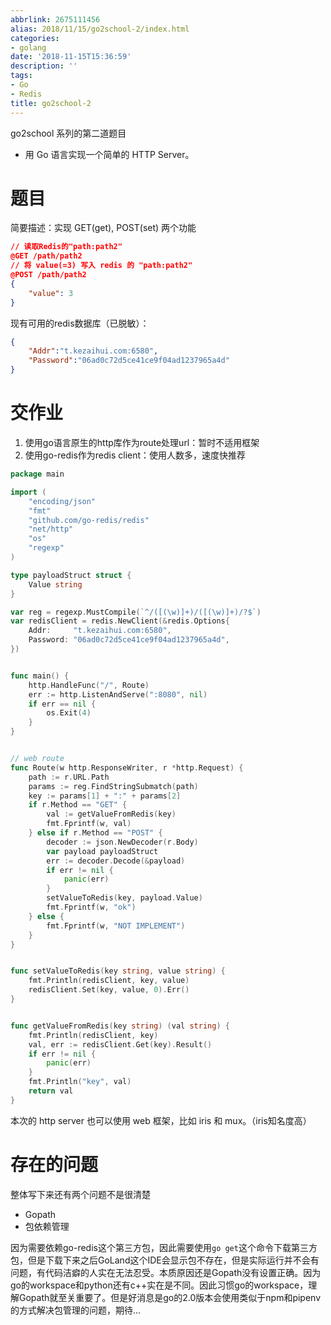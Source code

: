 ```yaml
---
abbrlink: 2675111456
alias: 2018/11/15/go2school-2/index.html
categories:
- golang
date: '2018-11-15T15:36:59'
description: ''
tags:
- Go
- Redis
title: go2school-2
---
```











go2school 系列的第二道题目

- 用 Go 语言实现一个简单的 HTTP Server。

# 题目

简要描述：实现 GET(get), POST(set) 两个功能

```json
// 读取Redis的"path:path2"
@GET /path/path2
// 将 value(=3) 写入 redis 的 "path:path2"
@POST /path/path2
{
    "value": 3
}
```

现有可用的redis数据库（已脱敏）：

```json
{
    "Addr":"t.kezaihui.com:6580",
    "Password":"06ad0c72d5ce41ce9f04ad1237965a4d"
}
```

<!--more-->

# 交作业

1. 使用go语言原生的http库作为route处理url：暂时不适用框架
2. 使用go-redis作为redis client：使用人数多，速度快推荐

```go
package main

import (
	"encoding/json"
	"fmt"
	"github.com/go-redis/redis"
	"net/http"
	"os"
	"regexp"
)

type payloadStruct struct {
	Value string
}

var reg = regexp.MustCompile(`^/([(\w)]+)/([(\w)]+)/?$`)
var redisClient = redis.NewClient(&redis.Options{
	Addr:     "t.kezaihui.com:6580",
	Password: "06ad0c72d5ce41ce9f04ad1237965a4d",
})


func main() {
	http.HandleFunc("/", Route)
	err := http.ListenAndServe(":8080", nil)
	if err == nil {
		os.Exit(4)
	}
}


// web route
func Route(w http.ResponseWriter, r *http.Request) {
	path := r.URL.Path
	params := reg.FindStringSubmatch(path)
	key := params[1] + ":" + params[2]
	if r.Method == "GET" {
		val := getValueFromRedis(key)
		fmt.Fprintf(w, val)
	} else if r.Method == "POST" {
		decoder := json.NewDecoder(r.Body)
		var payload payloadStruct
		err := decoder.Decode(&payload)
		if err != nil {
			panic(err)
		}
		setValueToRedis(key, payload.Value)
		fmt.Fprintf(w, "ok")
	} else {
		fmt.Fprintf(w, "NOT IMPLEMENT")
	}
}


func setValueToRedis(key string, value string) {
	fmt.Println(redisClient, key, value)
	redisClient.Set(key, value, 0).Err()
}


func getValueFromRedis(key string) (val string) {
	fmt.Println(redisClient, key)
	val, err := redisClient.Get(key).Result()
	if err != nil {
		panic(err)
	}
	fmt.Println("key", val)
	return val
}
```

本次的 http server 也可以使用 web 框架，比如 iris 和 mux。（iris知名度高）

# 存在的问题

整体写下来还有两个问题不是很清楚

- Gopath
- 包依赖管理

因为需要依赖go-redis这个第三方包，因此需要使用`go get`这个命令下载第三方包，但是下载下来之后GoLand这个IDE会显示包不存在，但是实际运行并不会有问题，有代码洁癖的人实在无法忍受。本质原因还是Gopath没有设置正确。因为go的workspace和python还有c++实在是不同。因此习惯go的workspace，理解Gopath就至关重要了。但是好消息是go的2.0版本会使用类似于npm和pipenv的方式解决包管理的问题，期待...